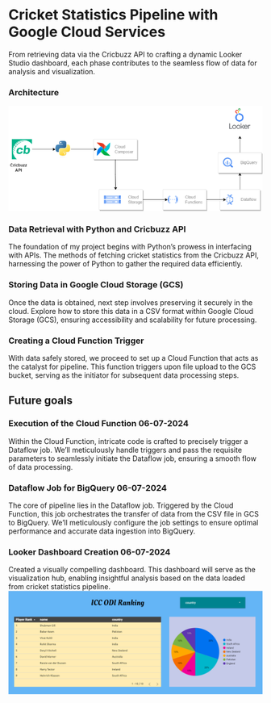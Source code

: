 #  Cricket Statistics Pipeline with Google Cloud Services
 From retrieving data via the Cricbuzz API to crafting a dynamic Looker Studio dashboard, each phase contributes to the seamless flow of data for analysis and visualization.

### Architecture

![Architecture](https://github.com/PanniePB/data-engineering-project/blob/main/Architecture.png)


### Data Retrieval with Python and Cricbuzz API
The foundation of my project begins with Python’s prowess in interfacing with APIs. The methods of fetching cricket statistics from the Cricbuzz API, harnessing the power of Python to gather the required data efficiently.

### Storing Data in Google Cloud Storage (GCS)
Once the data is obtained,  next step involves preserving it securely in the cloud. Explore how to store this data in a CSV format within Google Cloud Storage (GCS), ensuring accessibility and scalability for future processing.

### Creating a Cloud Function Trigger
With  data safely stored, we proceed to set up a Cloud Function that acts as the catalyst for  pipeline. This function triggers upon file upload to the GCS bucket, serving as the initiator for  subsequent data processing steps.

## Future goals

### Execution of the Cloud Function 06-07-2024
Within the Cloud Function, intricate code is crafted to precisely trigger a Dataflow job. We’ll meticulously handle triggers and pass the requisite parameters to seamlessly initiate the Dataflow job, ensuring a smooth flow of data processing.

### Dataflow Job for BigQuery 06-07-2024
The core of  pipeline lies in the Dataflow job. Triggered by the Cloud Function, this job orchestrates the transfer of data from the CSV file in GCS to BigQuery. We’ll meticulously configure the job settings to ensure optimal performance and accurate data ingestion into BigQuery.

### Looker Dashboard Creation 06-07-2024
Created a visually compelling dashboard. This dashboard will serve as the visualization hub, enabling insightful analysis based on the data loaded from  cricket statistics pipeline.
![Looker](https://github.com/PanniePB/data-engineering-project/blob/main/Looker.png)

